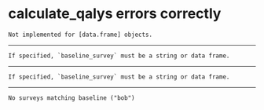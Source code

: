 # calculate_qalys errors correctly

    Not implemented for [data.frame] objects.

---

    If specified, `baseline_survey` must be a string or data frame.

---

    If specified, `baseline_survey` must be a string or data frame.

---

    No surveys matching baseline ("bob")

